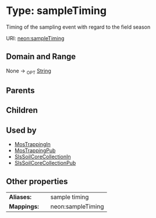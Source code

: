
# Type: sampleTiming


Timing of the sampling event with regard to the field season

URI: [neon:sampleTiming](https://data.neonscience.org/sampleTiming)


## Domain and Range

None ->  <sub>OPT</sub> [String](types/String.md)

## Parents


## Children


## Used by

 * [MosTrappingIn](MosTrappingIn.md)
 * [MosTrappingPub](MosTrappingPub.md)
 * [SlsSoilCoreCollectionIn](SlsSoilCoreCollectionIn.md)
 * [SlsSoilCoreCollectionPub](SlsSoilCoreCollectionPub.md)

## Other properties

|  |  |  |
| --- | --- | --- |
| **Aliases:** | | sample timing |
| **Mappings:** | | neon:sampleTiming |

